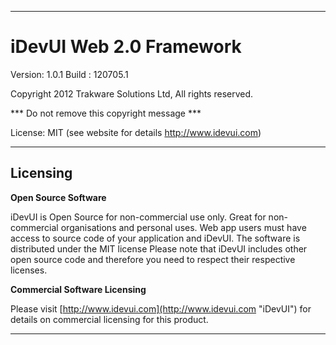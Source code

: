----------

#  iDevUI Web 2.0 Framework #
    
Version: 1.0.1
Build  : 120705.1
    
Copyright 2012 Trakware Solutions Ltd, All rights reserved.

*** Do not remove this copyright message ***

License: MIT (see website for details http://www.idevui.com)

----------
## Licensing ##

**Open Source Software**
 
iDevUI is Open Source for non-commercial use only.
Great for non-commercial organisations and personal uses.
Web app users must have access to source code of your application and iDevUI.
The software is distributed under the MIT license
Please note that iDevUI includes other open source code and therefore you need to respect their respective licenses.

**Commercial Software Licensing**

Please visit [http://www.idevui.com](http://www.idevui.com "iDevUI") for details on commercial licensing for this product.
    
----------